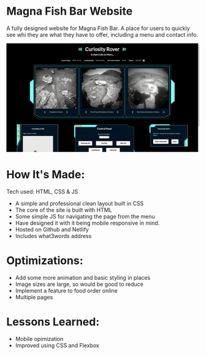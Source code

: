 # Magna Fish Bar Website

A fully designed website for Magna Fish Bar. A place for users to quickly see whi they are what they have to offer, including a menu and contact info.

<p align="center">
  <img width="600" src="https://github.com/GreenEagleKing/nasa-rover/blob/main/curiosity-rover-gif">
</p>

# How It's Made:
Tech used: HTML, CSS & JS

+ A simple and professional clean layout built in CSS
+ The core of the site is built with HTML
+ Some simple JS for navigating the page from the menu
+ Have designed it with it being mobile responsive in mind.
+ Hosted on Github and Netlify
+ Includes what3words address

# Optimizations:
+ Add some more animation and basic styling in places
+ Image sizes are large, so would be good to reduce
+ Implement a feature to food order online
+ Multiple pages


# Lessons Learned:
+ Mobile opimization
+ Improved using CSS and Flexbox

